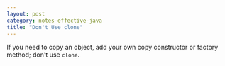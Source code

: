 ```yaml
---
layout: post
category: notes-effective-java
title: "Don't Use clone"
---
```


If you need to copy an object, add your own copy constructor or factory method; don't use `clone`.
